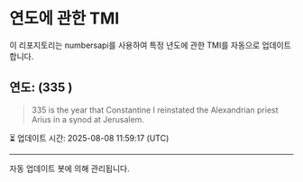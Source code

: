 
# 연도에 관한 TMI

이 리포지토리는 numbersapi를 사용하여 특정 년도에 관한 TMI를 자동으로 업데이트합니다.

## 연도: (335 )
> 335 is the year that Constantine I reinstated the Alexandrian priest Arius in a synod at Jerusalem.

⏳ 업데이트 시간: 2025-08-08 11:59:17 (UTC)

---
자동 업데이트 봇에 의해 관리됩니다.
